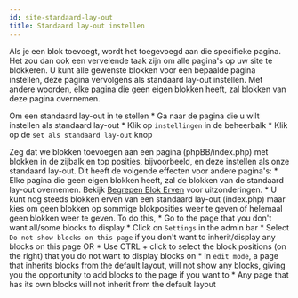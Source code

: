 ```yaml
---
id: site-standaard-lay-out
title: Standaard lay-out instellen
---
```


Als je een blok toevoegt, wordt het toegevoegd aan die specifieke pagina. Het zou dan ook een vervelende taak zijn om alle pagina's op uw site te blokkeren. U kunt alle gewenste blokken voor een bepaalde pagina instellen, deze pagina vervolgens als standaard lay-out instellen. Met andere woorden, elke pagina die geen eigen blokken heeft, zal blokken van deze pagina overnemen.

Om een standaard lay-out in te stellen * Ga naar de pagina die u wilt instellen als standaard lay-out * Klik op `instellingen` in de beheerbalk * Klik op de `set als standaard lay-out` knop

Zeg dat we blokken toevoegen aan een pagina (phpBB/index.php) met blokken in de zijbalk en top posities, bijvoorbeeld, en deze instellen als onze standaard lay-out. Dit heeft de volgende effecten voor andere pagina's: * Elke pagina die geen eigen blokken heeft, zal de blokken van de standaard lay-out overnemen. Bekijk [Begrepen Blok Erven](./blocks-inheritance.md) voor uitzonderingen. * U kunt nog steeds blokken erven van een standaard lay-out (index.php) maar kies om geen blokken op sommige blokposities weer te geven of helemaal geen blokken weer te geven. To do this, * Go to the page that you don't want all/some blocks to display * Click on `Settings` in the admin bar * Select `Do not show blocks on this page` if you don't want to inherit/display any blocks on this page OR * Use CTRL + click to select the block positions (on the right) that you do not want to display blocks on * In `edit mode`, a page that inherits blocks from the default layout, will not show any blocks, giving you the opportunity to add blocks to the page if you want to * Any page that has its own blocks will not inherit from the default layout